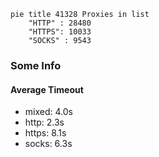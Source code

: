 
```mermaid
pie title 41328 Proxies in list
    "HTTP" : 28480
    "HTTPS": 10033
    "SOCKS" : 9543
```

### Some Info
#### Average Timeout

- mixed: 4.0s
- http: 2.3s
- https: 8.1s
- socks: 6.3s